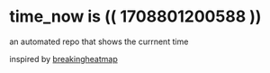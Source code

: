 # time_now is (( 1708801200588 ))

an automated repo that shows the currnent time

inspired by [breakingheatmap](https://github.com/breakingheatmap/breakingheatmap)